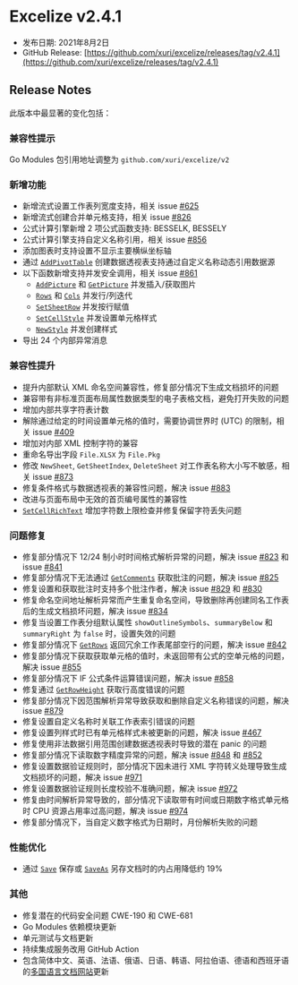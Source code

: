 # Excelize v2.4.1

* 发布日期: 2021年8月2日
* GitHub Release: [https://github.com/xuri/excelize/releases/tag/v2.4.1](https://github.com/xuri/excelize/releases/tag/v2.4.1)

## Release Notes

此版本中最显著的变化包括：

### 兼容性提示

Go Modules 包引用地址调整为 `github.com/xuri/excelize/v2`

### 新增功能

* 新增流式设置工作表列宽度支持，相关 issue [#625](https://github.com/xuri/excelize/issues/625)
* 新增流式创建合并单元格支持，相关 issue [#826](https://github.com/xuri/excelize/issues/826)
* 公式计算引擎新增 2 项公式函数支持: BESSELK, BESSELY
* 公式计算引擎支持自定义名称引用，相关 issue [#856](https://github.com/xuri/excelize/issues/856)
* 添加图表时支持设置不显示主要横纵坐标轴
* 通过 [`AddPivotTable`](https://pkg.go.dev/github.com/xuri/excelize/v2@v2.4.1#File.AddPivotTable) 创建数据透视表支持通过自定义名称动态引用数据源
* 以下函数新增支持并发安全调用，相关 issue [#861](https://github.com/xuri/excelize/issues/829)
  * [`AddPicture`](https://pkg.go.dev/github.com/xuri/excelize/v2@v2.4.1#File.AddPicture) 和 [`GetPicture`](https://pkg.go.dev/github.com/xuri/excelize/v2@v2.4.1#File.GetPicture) 并发插入/获取图片
  * [`Rows`](https://pkg.go.dev/github.com/xuri/excelize/v2@v2.4.1#File.Rows) 和 [`Cols`](https://pkg.go.dev/github.com/xuri/excelize/v2@v2.4.1#File.Cols) 并发行/列迭代
  * [`SetSheetRow`](https://pkg.go.dev/github.com/xuri/excelize/v2@v2.4.1#File.SetSheetRow) 并发按行赋值
  * [`SetCellStyle`](https://pkg.go.dev/github.com/xuri/excelize/v2@v2.4.1#File.SetCellStyle) 并发设置单元格样式
  * [`NewStyle`](https://pkg.go.dev/github.com/xuri/excelize/v2@v2.4.1#File.NewStyle) 并发创建样式
* 导出 24 个内部异常消息

### 兼容性提升

* 提升内部默认 XML 命名空间兼容性，修复部分情况下生成文档损坏的问题
* 兼容带有非标准页面布局属性数据类型的电子表格文档，避免打开失败的问题
* 增加内部共享字符表计数
* 解除通过给定的时间设置单元格的值时，需要协调世界时 (UTC) 的限制，相关 issue [#409](https://github.com/xuri/excelize/issues/409)
* 增加对内部 XML 控制字符的兼容
* 重命名导出字段 `File.XLSX` 为 `File.Pkg`
* 修改 `NewSheet`, `GetSheetIndex`, `DeleteSheet` 对工作表名称大小写不敏感，相关 issue [#873](https://github.com/xuri/excelize/issues/873)
* 修复条件格式与数据透视表的兼容性问题，解决 issue [#883](https://github.com/xuri/excelize/issues/883)
* 改进与页面布局中无效的首页编号属性的兼容性
* [`SetCellRichText`](https://pkg.go.dev/github.com/xuri/excelize/v2@v2.4.1#File.SetCellRichText) 增加字符数上限检查并修复保留字符丢失问题

### 问题修复

* 修复部分情况下 12/24 制小时时间格式解析异常的问题，解决 issue [#823](https://github.com/xuri/excelize/issues/823) 和 issue [#841](https://github.com/xuri/excelize/issues/841)
* 修复部分情况下无法通过 [`GetComments`](https://pkg.go.dev/github.com/xuri/excelize/v2@v2.4.1#File.GetComments) 获取批注的问题，解决 issue [#825](https://github.com/xuri/excelize/issues/825)
* 修复设置和获取批注时支持多个批注作者，解决 issue [#829](https://github.com/xuri/excelize/issues/829) 和 [#830](https://github.com/xuri/excelize/issues/830)
* 修复命名空间地址解析异常而产生重复命名空间，导致删除再创建同名工作表后的生成文档损坏问题，解决 issue [#834](https://github.com/xuri/excelize/issues/834)
* 修复当设置工作表分组默认属性 `showOutlineSymbols`、`summaryBelow` 和 `summaryRight` 为 `false` 时，设置失效的问题
* 修复部分情况下 [`GetRows`](https://pkg.go.dev/github.com/xuri/excelize/v2@v2.4.1#File.GetRows) 返回冗余工作表尾部空行的问题，解决 issue [#842](https://github.com/xuri/excelize/issues/842)
* 修复部分情况下获取获取单元格的值时，未返回带有公式的空单元格的问题，解决 issue [#855](https://github.com/xuri/excelize/issues/855)
* 修复部分情况下 IF 公式条件运算错误问题，解决 issue [#858](https://github.com/xuri/excelize/issues/858)
* 修复通过 [`GetRowHeight`](https://pkg.go.dev/github.com/xuri/excelize/v2@v2.4.1#File.GetRowHeight) 获取行高度错误的问题
* 修复部分情况下因范围解析异常导致获取和删除自定义名称错误的问题，解决 issue [#879](https://github.com/xuri/excelize/issues/879)
* 修复设置自定义名称时关联工作表索引错误的问题
* 修复设置列样式时已有单元格样式未被更新的问题，解决 issue [#467](https://github.com/xuri/excelize/issues/467)
* 修复使用非法数据引用范围创建数据透视表时导致的潜在 panic 的问题
* 修复部分情况下读取数字精度异常的问题，解决 issue [#848](https://github.com/xuri/excelize/issues/848) 和 [#852](https://github.com/xuri/excelize/issues/852)
* 修复设置数据验证规则时，部分情况下因未进行 XML 字符转义处理导致生成文档损坏的问题，解决 issue [#971](https://github.com/xuri/excelize/issues/971)
* 修复设置数据验证规则长度校验不准确问题，解决 issue [#972](https://github.com/xuri/excelize/issues/972)
* 修复由时间解析异常导致的，部分情况下读取带有时间或日期数字格式单元格时 CPU 资源占用率过高问题，解决 issue [#974](https://github.com/xuri/excelize/issues/974)
* 修复部分情况下，当自定义数字格式为日期时，月份解析失败的问题

### 性能优化

* 通过 [`Save`](https://pkg.go.dev/github.com/xuri/excelize/v2@v2.4.1#File.Save) 保存或 [`SaveAs`](https://pkg.go.dev/github.com/xuri/excelize/v2@v2.4.1#File.SaveAs) 另存文档时的内占用降低约 19%

### 其他

* 修复潜在的代码安全问题 CWE-190 和 CWE-681
* Go Modules 依赖模块更新
* 单元测试与文档更新
* 持续集成服务改用 GitHub Action
* 包含简体中文、英语、法语、俄语、日语、韩语、阿拉伯语、德语和西班牙语的[多国语言文档网站](https://xuri.me/excelize)更新
